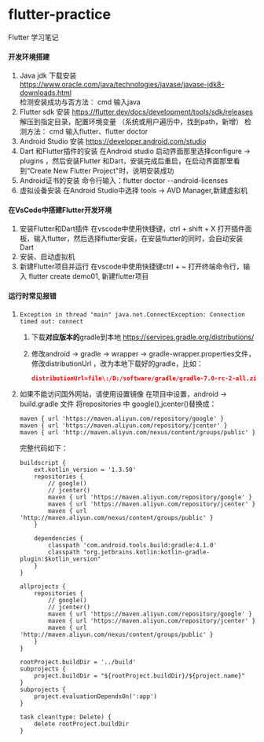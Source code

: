 # flutter-practice
Flutter 学习笔记

#### 开发环境搭建

1. Java jdk 下载安装
   https://www.oracle.com/java/technologies/javase/javase-jdk8-downloads.html     
   检测安装成功与否方法： cmd 输入java
2. Flutter sdk 安装
   https://flutter.dev/docs/development/tools/sdk/releases
   解压到指定目录，配置环境变量 （系统或用户遍历中，找到path，新增）
   检测方法： cmd 输入flutter、flutter doctor
3. Android Studio 安装
   https://developer.android.com/studio
4. Dart 和Flutter插件的安装
   在Android studio 启动界面那里选择configure -> plugins ，然后安装Flutter 和Dart，安装完成后重启，在启动界面那里看到“Create New Flutter Project"时，说明安装成功
5. Android证书的安装
    命令行输入：flutter doctor --android-licenses
6. 虚拟设备安装
   在Android Studio中选择 tools -> AVD Manager,新建虚拟机



#### 在VsCode中搭建Flutter开发环境

1. 安装Flutter和Dart插件
   在vscode中使用快捷键，ctrl + shift + X 打开插件面板，输入flutter，然后选择flutter安装，在安装flutter的同时，会自动安装Dart
2. 安装、启动虚拟机
3. 新建Flutter项目并运行
   在vscode中使用快捷键ctrl + ~ 打开终端命令行，输入  flutter create demo01, 新建flutter项目



#### 运行时常见报错

1. ```
   Exception in thread "main" java.net.ConnectException: Connection timed out: connect
   ```

   1. 下载**对应版本的**gradle到本地 https://services.gradle.org/distributions/

   2. 修改android -> gradle -> wrapper -> gradle-wrapper.properties文件，修改distributionUrl ，改为本地下载好的gradle，比如：

      ```json
      distributionUrl=file\:/D:/software/gradle/gradle-7.0-rc-2-all.zip
      ```

2. 如果不能访问国外网站，请使用设置镜像
   在项目中设置，android -> build.gradle 文件
   将repositories 中 google(),jcenter()替换成：

   ```
   maven { url 'https://maven.aliyun.com/repository/google' }
   maven { url 'https://maven.aliyun.com/repository/jcenter' }
   maven { url 'http://maven.aliyun.com/nexus/content/groups/public' }
   ```

   完整代码如下：

   ```
   buildscript {
       ext.kotlin_version = '1.3.50'
       repositories {
           // google()
           // jcenter()
           maven { url 'https://maven.aliyun.com/repository/google' }
           maven { url 'https://maven.aliyun.com/repository/jcenter' }
           maven { url 'http://maven.aliyun.com/nexus/content/groups/public' }
       }
   
       dependencies {
           classpath 'com.android.tools.build:gradle:4.1.0'
           classpath "org.jetbrains.kotlin:kotlin-gradle-plugin:$kotlin_version"
       }
   }
   
   allprojects {
       repositories {
           // google()
           // jcenter()
           maven { url 'https://maven.aliyun.com/repository/google' }
           maven { url 'https://maven.aliyun.com/repository/jcenter' }
           maven { url 'http://maven.aliyun.com/nexus/content/groups/public' }
       }
   }
   
   rootProject.buildDir = '../build'
   subprojects {
       project.buildDir = "${rootProject.buildDir}/${project.name}"
   }
   subprojects {
       project.evaluationDependsOn(':app')
   }
   
   task clean(type: Delete) {
       delete rootProject.buildDir
   }
   
   ```

   